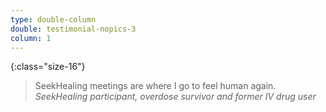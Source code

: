 ```yaml
---
type: double-column
double: testimonial-nopics-3
column: 1
---
```


{:class="size-16"}
> SeekHealing meetings are where I go to feel human again.
> <cite>SeekHealing participant, overdose survivor and former IV drug user</cite>
